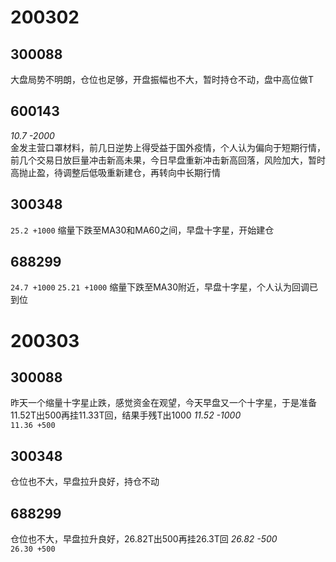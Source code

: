 # 200302
## 300088
大盘局势不明朗，仓位也足够，开盘振幅也不大，暂时持仓不动，盘中高位做T
## 600143
*10.7 -2000*   
金发主营口罩材料，前几日逆势上得受益于国外疫情，个人认为偏向于短期行情，前几个交易日放巨量冲击新高未果，今日早盘重新冲击新高回落，风险加大，暂时高抛止盈，待调整后低吸重新建仓，再转向中长期行情
## 300348
`25.2 +1000`
缩量下跌至MA30和MA60之间，早盘十字星，开始建仓
## 688299
`24.7 +1000`
`25.21 +1000`
缩量下跌至MA30附近，早盘十字星，个人认为回调已到位

# 200303
## 300088
昨天一个缩量十字星止跌，感觉资金在观望，今天早盘又一个十字星，于是准备11.52T出500再挂11.33T回，结果手残T出1000
*11.52 -1000*  
`11.36 +500`
## 300348
仓位也不大，早盘拉升良好，持仓不动
## 688299 
仓位也不大，早盘拉升良好，26.82T出500再挂26.3T回
*26.82 -500*   
`26.30 +500`   